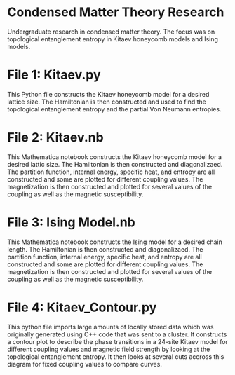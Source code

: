 # Condensed Matter Theory Research
Undergraduate research in condensed matter theory. The focus was on topological entanglement entropy in Kitaev honeycomb models and Ising models.
# File 1: Kitaev.py
This Python file constructs the Kitaev honeycomb model for a desired lattice size. The Hamiltonian is then constructed and used to find the topological entanglement entropy and the partial Von Neumann entropies.
# File 2: Kitaev.nb
This Mathematica notebook constructs the Kitaev honeycomb model for a desired lattic size. The Hamiltonian is then constructed and diagonalizaed. The partition function, internal energy, specific heat, and entropy are all constructed and some are plotted for different coupling values. The magnetization is then constructed and plotted for several values of the coupling as well as the magnetic susceptibility.
# File 3: Ising Model.nb
This Mathematica notebook constructs the Ising model for a desired chain length. The Hamiltonian is then constructed and diagonalizaed. The partition function, internal energy, specific heat, and entropy are all constructed and some are plotted for different coupling values. The magnetization is then constructed and plotted for several values of the coupling as well as the magnetic susceptibility.
# File 4: Kitaev_Contour.py
This python file imports large amounts of locally stored data which was originally generated using C++ code that was sent to a cluster. It constructs a contour plot to describe the phase transitions in a 24-site Kitaev model for different coupling values and magnetic field strength by looking at the topological entanglement entropy. It then looks at several cuts accross this diagram for fixed coupling values to compare curves.
